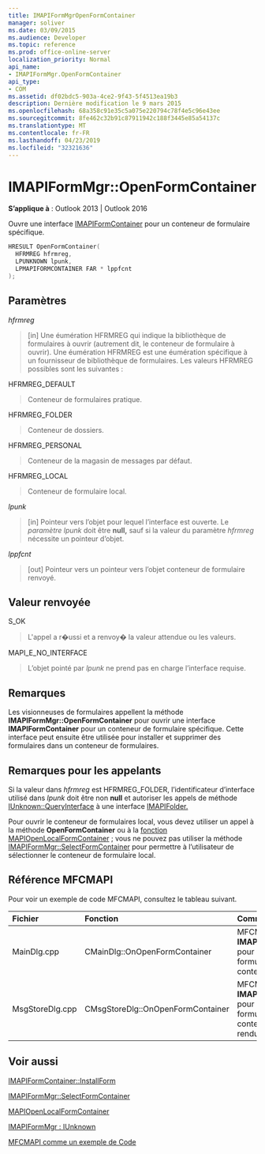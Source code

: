 ```yaml
---
title: IMAPIFormMgrOpenFormContainer
manager: soliver
ms.date: 03/09/2015
ms.audience: Developer
ms.topic: reference
ms.prod: office-online-server
localization_priority: Normal
api_name:
- IMAPIFormMgr.OpenFormContainer
api_type:
- COM
ms.assetid: df02bdc5-903a-4ce2-9f43-5f4513ea19b3
description: Dernière modification le 9 mars 2015
ms.openlocfilehash: 68a358c91e35c5a075e220794c78f4e5c96e43ee
ms.sourcegitcommit: 8fe462c32b91c87911942c188f3445e85a54137c
ms.translationtype: MT
ms.contentlocale: fr-FR
ms.lasthandoff: 04/23/2019
ms.locfileid: "32321636"
---
```

# <a name="imapiformmgropenformcontainer"></a>IMAPIFormMgr::OpenFormContainer

  
  
**S’applique à** : Outlook 2013 | Outlook 2016 
  
Ouvre une interface [IMAPIFormContainer](imapiformcontaineriunknown.md) pour un conteneur de formulaire spécifique. 
  
```cpp
HRESULT OpenFormContainer(
  HFRMREG hfrmreg,
  LPUNKNOWN lpunk,
  LPMAPIFORMCONTAINER FAR * lppfcnt
);
```

## <a name="parameters"></a>Paramètres

 _hfrmreg_
  
> [in] Une éumération HFRMREG qui indique la bibliothèque de formulaires à ouvrir (autrement dit, le conteneur de formulaire à ouvrir). Une éumération HFRMREG est une éumération spécifique à un fournisseur de bibliothèque de formulaires. Les valeurs HFRMREG possibles sont les suivantes :
    
HFRMREG_DEFAULT 
  
> Conteneur de formulaires pratique.
    
HFRMREG_FOLDER 
  
> Conteneur de dossiers. 
    
HFRMREG_PERSONAL 
  
> Conteneur de la magasin de messages par défaut. 
    
HFRMREG_LOCAL 
  
> Conteneur de formulaire local. 
    
 _lpunk_
  
> [in] Pointeur vers l’objet pour lequel l’interface est ouverte. Le  _paramètre lpunk_ doit être **null,** sauf si la valeur du paramètre  _hfrmreg_ nécessite un pointeur d’objet. 
    
 _lppfcnt_
  
> [out] Pointeur vers un pointeur vers l’objet conteneur de formulaire renvoyé.
    
## <a name="return-value"></a>Valeur renvoyée

S_OK 
  
> L'appel a r�ussi et a renvoy� la valeur attendue ou les valeurs.
    
MAPI_E_NO_INTERFACE 
  
> L’objet pointé par  _lpunk_ ne prend pas en charge l’interface requise. 
    
## <a name="remarks"></a>Remarques

Les visionneuses de formulaires appellent la méthode **IMAPIFormMgr::OpenFormContainer** pour ouvrir une interface **IMAPIFormContainer** pour un conteneur de formulaire spécifique. Cette interface peut ensuite être utilisée pour installer et supprimer des formulaires dans un conteneur de formulaires. 
  
## <a name="notes-to-callers"></a>Remarques pour les appelants

Si la valeur dans _hfrmreg_ est HFRMREG_FOLDER, l’identificateur d’interface utilisé dans _lpunk_ doit être non **null** et autoriser les appels de méthode [IUnknown::QueryInterface](https://msdn.microsoft.com/library/ms682521%28v=VS.85%29.aspx) à une interface [IMAPIFolder.](imapifolderimapicontainer.md) 
  
Pour ouvrir le conteneur de formulaires local, vous devez utiliser un appel à la méthode **OpenFormContainer** ou à la [fonction MAPIOpenLocalFormContainer](mapiopenlocalformcontainer.md) ; vous ne pouvez pas utiliser la méthode [IMAPIFormMgr::SelectFormContainer](imapiformmgr-selectformcontainer.md) pour permettre à l’utilisateur de sélectionner le conteneur de formulaire local. 
  
## <a name="mfcmapi-reference"></a>Référence MFCMAPI

Pour voir un exemple de code MFCMAPI, consultez le tableau suivant.
  
|**Fichier**|**Fonction**|**Commentaire**|
|:-----|:-----|:-----|
|MainDlg.cpp  <br/> |CMainDlg::OnOpenFormContainer  <br/> |MFCMAPI utilise la méthode **IMAPIFormMgr::OpenFormContainer** pour récupérer un conteneur de formulaire afin que le contenu du conteneur puisse être rendu.  <br/> |
|MsgStoreDlg.cpp  <br/> |CMsgStoreDlg::OnOpenFormContainer  <br/> |MFCMAPI utilise la méthode **IMAPIFormMgr::OpenFormContainer** pour récupérer un conteneur de formulaire pour un dossier afin que le contenu du conteneur puisse être rendu.  <br/> |
   
## <a name="see-also"></a>Voir aussi



[IMAPIFormContainer::InstallForm](imapiformcontainer-installform.md)
  
[IMAPIFormMgr::SelectFormContainer](imapiformmgr-selectformcontainer.md)
  
[MAPIOpenLocalFormContainer](mapiopenlocalformcontainer.md)
  
[IMAPIFormMgr : IUnknown](imapiformmgriunknown.md)


[MFCMAPI comme un exemple de Code](mfcmapi-as-a-code-sample.md)

